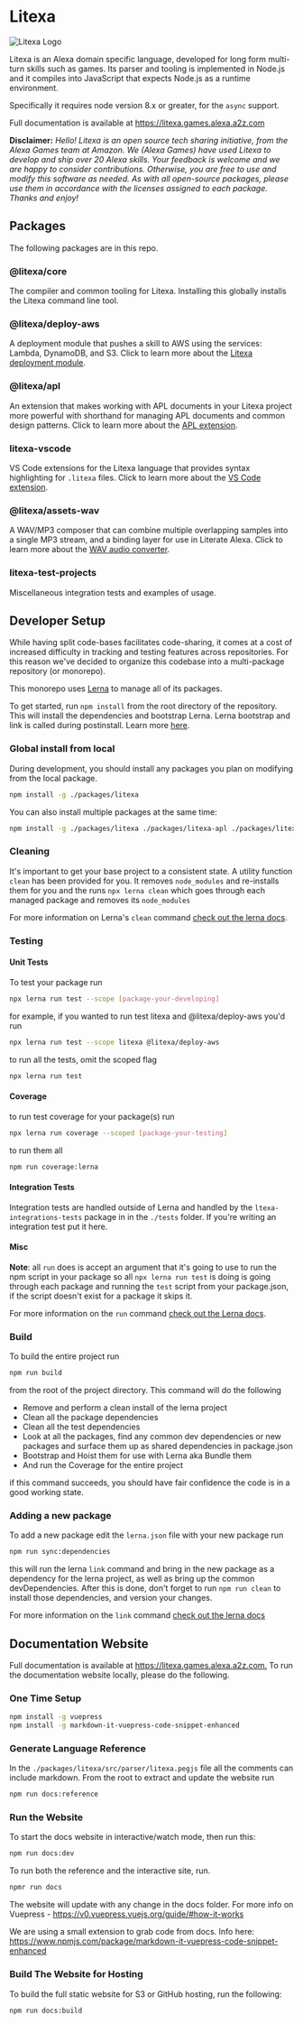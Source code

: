 # Litexa

![Litexa Logo](./docs/assets/images/logo.png)

Litexa is an Alexa domain specific language, developed for long form multi-turn skills such as games.
Its parser and tooling is implemented in Node.js and it compiles into JavaScript that expects Node.js
as a runtime environment.

Specifically it requires node version 8.x or greater, for the `async` support.

Full documentation is available at <https://litexa.games.alexa.a2z.com>

**Disclaimer:**
*Hello! Litexa is an open source tech sharing initiative, from the Alexa Games team at Amazon. We (Alexa Games) have used Litexa to develop and ship over 20 Alexa skills. Your feedback is welcome and we are happy to consider contributions. Otherwise, you are free to use and modify this software as needed. As with all open-source packages, please use them in accordance with the licenses assigned to each package. Thanks and enjoy!*

## Packages

The following packages are in this repo.

### @litexa/core

The compiler and common tooling for Litexa.
Installing this globally installs the Litexa command line tool.

### @litexa/deploy-aws

A deployment module that pushes a skill to AWS using the services: Lambda, DynamoDB, and S3. Click to learn more about the [Litexa deployment module](./docs/book/deployment.md#litexa-deploy-aws).

### @litexa/apl

An extension that makes working with APL documents in your Litexa project more powerful with shorthand for managing APL documents and common design patterns. Click to learn more about the [APL extension](./docs/book/screens.md#apl-directives).

### litexa-vscode

VS Code extensions for the Litexa language that provides syntax highlighting for ```.litexa``` files. Click to learn more about the [VS Code extension](./docs/get-started/README.md#the-code).

### @litexa/assets-wav

A WAV/MP3 composer that can combine multiple overlapping samples
into a single MP3 stream, and a binding layer for use in Literate
Alexa. Click to learn more about the [WAV audio converter](./docs/book/appendix-wav-conversion.md).

### litexa-test-projects

Miscellaneous integration tests and examples of usage.

## Developer Setup

While having split code-bases facilitates code-sharing, it comes at a cost of increased difficulty in tracking and testing
features across repositories. For this reason we've decided to organize this codebase into a multi-package repository (or monorepo).

This monorepo uses [Lerna](https://github.com/lerna/lerna#readme) to manage all of its packages.

To get started, run ```npm install``` from the root directory of the repository. This will install the dependencies and bootstrap Lerna. Lerna bootstrap and link is called during postinstall. Learn more [here](https://github.com/lerna/lerna/tree/master/commands/bootstrap).

### Global install from local

During development, you should install any packages you plan on modifying from the local package.

 ```bash
 npm install -g ./packages/litexa
 ```

You can also install multiple packages at the same time:

```bash
npm install -g ./packages/litexa ./packages/litexa-apl ./packages/litexa-deploy-aws
```

### Cleaning

It's important to get your base project to a consistent state. A utility function `clean` has been provided for you.
It removes `node_modules` and re-installs them for you and the runs `npx lerna clean` which goes through each managed
package and removes its `node_modules`

For more information on Lerna's `clean` command [check out the lerna docs](https://github.com/lerna/lerna/tree/master/commands/clean#readme).

### Testing

#### Unit Tests

To test your package run

```bash
npx lerna run test --scope [package-your-developing]
```

for example, if you wanted to run test litexa and @litexa/deploy-aws you'd run

```bash
npx lerna run test --scope litexa @litexa/deploy-aws
```

to run all the tests, omit the scoped flag

```bash
npx lerna run test
```

#### Coverage

to run test coverage for your package(s) run

```bash
npx lerna run coverage --scoped [package-your-testing]
```

to run them all

```bash
npm run coverage:lerna
```

#### Integration Tests

Integration tests are handled outside of Lerna and handled by the `ltexa-integrations-tests` package in in the `./tests` folder.
If you're writing an integration test put it here.

#### Misc

**Note**: all `run` does is accept an argument that it's going to use to run the npm script in your package so all
`npx lerna run test` is doing is going through each package and running the `test` script from your package.json, if the
script doesn't exist for a package it skips it.

For more information on the `run` command [check out the Lerna docs](https://github.com/lerna/lerna/tree/master/commands/run#readme).

### Build

To build the entire project run

```bash
npm run build
```

from the root of the project directory. This command will do the following

* Remove and perform a clean install of the lerna project
* Clean all the package dependencies
* Clean all the test dependencies
* Look at all the packages, find any common dev dependencies or new packages and surface them up as shared dependencies in package.json
* Bootstrap and Hoist them for use with Lerna aka Bundle them
* And run the Coverage for the entire project

if this command succeeds, you should have fair confidence the code is in a good working state.

### Adding a new package

To add a new package edit the `lerna.json` file with your new package run

```bash
npm run sync:dependencies
```

this will run the lerna `link` command and bring in the new package as a dependency for the lerna project, as well as
bring up the common devDependencies. After this is done, don't forget to run `npm run clean` to install those dependencies, and
version your changes.

For more information on the `link` command [check out the lerna docs](https://github.com/lerna/lerna/tree/master/commands/link#readme)

## Documentation Website

Full documentation is available at <https://litexa.games.alexa.a2z.com.> To run the documentation website locally, please do the following.

### One Time Setup

```bash
npm install -g vuepress
npm install -g markdown-it-vuepress-code-snippet-enhanced
```

### Generate Language Reference

In the `./packages/litexa/src/parser/litexa.pegjs` file all the comments can include markdown. From the root to extract and update the website run

```bash
npm run docs:reference
```

### Run the Website

To start the docs website in interactive/watch mode, then run this:

```bash
npm run docs:dev
```

To run both the reference and the interactive site, run.

```bash
npmr run docs
```

The website will update with any change in the docs folder.
For more info on Vuepress - <https://v0.vuepress.vuejs.org/guide/#how-it-works>

We are using a small extension to grab code from docs. Info here:
<https://www.npmjs.com/package/markdown-it-vuepress-code-snippet-enhanced>

### Build The Website for Hosting

To build the full static website for S3 or GitHub hosting, run the following:

```bash
npm run docs:build
```
